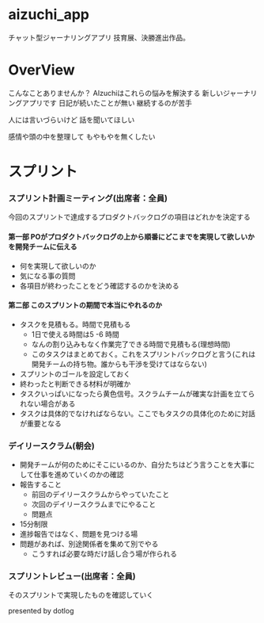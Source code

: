 # aizuchi_app

チャット型ジャーナリングアプリ
技育展、決勝進出作品。

# OverView
こんなことありませんか？
AIzuchiはこれらの悩みを解決する
新しいジャーナリングアプリです
日記が続いたことが無い
継続するのが苦手

人には言いづらいけど
話を聞いてほしい

感情や頭の中を整理して
もやもやを無くしたい

# スプリント

### スプリント計画ミーティング(出席者：全員)
今回のスプリントで達成するプロダクトバックログの項目はどれかを決定する

#### 第一部 POがプロダクトバックログの上から順番にどこまでを実現して欲しいかを開発チームに伝える
* 何を実現して欲しいのか
* 気になる事の質問
* 各項目が終わったことをどう確認するのかを決める

#### 第二部 このスプリントの期間で本当にやれるのか
* タスクを見積もる。時間で見積もる
	* 1日で使える時間は5 -6 時間
	* なんの割り込みもなく作業完了できる時間で見積もる(理想時間)
	* このタスクはまとめておく。これをスプリントバックログと言う(これは開発チームの持ち物。誰からも干渉を受けてはならない)
* スプリントのゴールを設定しておく
* 終わったと判断できる材料が明確か
* タスクいっぱいになったら黄色信号。スクラムチームが確実な計画を立てられない場合がある
* タスクは具体的でなければならない。ここでもタスクの具体化のために対話が重要となる

### デイリースクラム(朝会)
* 開発チームが何のためにそこにいるのか、自分たちはどう言うことを大事にして仕事を進めていくのかの確認
* 報告すること
	* 前回のデイリースクラムからやっていたこと
	* 次回のデイリースクラムまでにやること
	* 問題点
* 15分制限
* 進捗報告ではなく、問題を見つける場
* 問題があれば、別途関係者を集めて別でやる
	* こうすれば必要な時だけ話し合う場が作られる

### スプリントレビュー(出席者：全員)
そのスプリントで実現したものを確認していく





presented by dotlog
